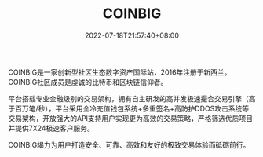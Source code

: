 ﻿---
weight: 
title: "COINBIG"
description: "COINBIG是一家创新型社区生态数字资产国际站，2016年注册于新西兰。"
date: 2022-07-18T21:57:40+08:00
lastmod: 2022-07-18T16:45:40+08:00
draft: false
authors: ["june"]
featuredImage: "coinbig.png"
link: "https://1234btc.com/qk/coinbig.html"
tags: ["交易所","COINBIG"]
categories: ["navigation"]
navigation: ["交易所"]
lightgallery: true
toc: true
pinned: false
recommend: false
recommend1: false
---
COINBIG是一家创新型社区生态数字资产国际站，2016年注册于新西兰。COINBIG社区成员是虔诚的比特币和区块链信仰者。

平台搭载专业金融级别的交易架构，拥有自主研发的高并发极速撮合交易引擎（高于百万笔/秒），平台采用全冷充值钱包系统+多重签名+高防护DDOS攻击系统等交易架构，开放强大的API支持用户实现更为高效的交易策略，严格筛选优质项目并提供7X24极速客户服务。

COINBIG竭力为用户打造安全、可靠、高效和友好的极致交易体验而砥砺前行。
